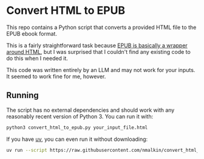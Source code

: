 Convert HTML to EPUB
====================

This repo contains a Python script that converts a provided HTML file to the EPUB ebook format.

This is a fairly straightforward task because [EPUB is basically a wrapper around HTML](https://en.wikipedia.org/wiki/EPUB#Implementation), but I was surprised that I couldn't find any existing code to do this when I needed it.

This code was written entirely by an LLM and may not work for your inputs. It seemed to work fine for me, however.


Running
-------

The script has no external dependencies and should work with any reasonably recent version of Python 3.
You can run it with:

```sh
python3 convert_html_to_epub.py your_input_file.html
```

If you have [uv](https://docs.astral.sh/uv/), you can even run it without downloading:

```sh
uv run --script https://raw.githubusercontent.com/nmalkin/convert_html_to_epub/refs/heads/master/convert_html_to_epub.py your_input_file.html
```

